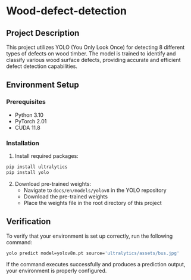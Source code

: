 # Wood-defect-detection

## Project Description
This project utilizes YOLO (You Only Look Once) for detecting 8 different types of defects on wood timber. The model is trained to identify and classify various wood surface defects, providing accurate and efficient defect detection capabilities.

## Environment Setup

### Prerequisites
- Python 3.10
- PyTorch 2.01
- CUDA 11.8

### Installation
1. Install required packages:
```bash
pip install ultralytics
pip install yolo
```

2. Download pre-trained weights:
   - Navigate to `docs/en/models/yolov8` in the YOLO repository
   - Download the pre-trained weights
   - Place the weights file in the root directory of this project

## Verification
To verify that your environment is set up correctly, run the following command:
```bash
yolo predict model=yolov8n.pt source='ultralytics/assets/bus.jpg'
```

If the command executes successfully and produces a prediction output, your environment is properly configured.